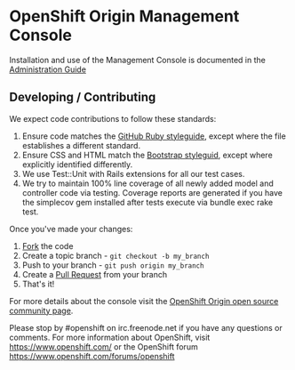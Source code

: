 # OpenShift Origin Management Console
Installation and use of the Management Console is documented in the [Administration Guide](http://openshift.github.io/documentation/oo_administration_guide.html#management-console)

## Developing / Contributing
We expect code contributions to follow these standards:

1. Ensure code matches the [GitHub Ruby styleguide](https://github.com/styleguide/ruby), except where the file establishes a different standard.
2. Ensure CSS and HTML match the [Bootstrap styleguid](http://mdo.github.com/code-guide/), except where explicitly identified differently.
3. We use Test::Unit with Rails extensions for all our test cases.
4. We try to maintain 100% line coverage of all newly added model and
   controller code via testing.  Coverage reports are generated if
   you have the simplecov gem installed after tests execute via 
   bundle exec rake test.

Once you've made your changes:

1. [Fork](http://help.github.com/forking/) the code
2. Create a topic branch - `git checkout -b my_branch`
3. Push to your branch - `git push origin my_branch`
4. Create a [Pull Request](http://help.github.com/pull-requests/) from your branch
5. That's it!

For more details about the console visit the [OpenShift Origin open source
community page](https://www.openshift.com/open-source).

Please stop by #openshift on irc.freenode.net if you have any questions or
comments.  For more information about OpenShift, visit https://www.openshift.com/
or the OpenShift forum https://www.openshift.com/forums/openshift
